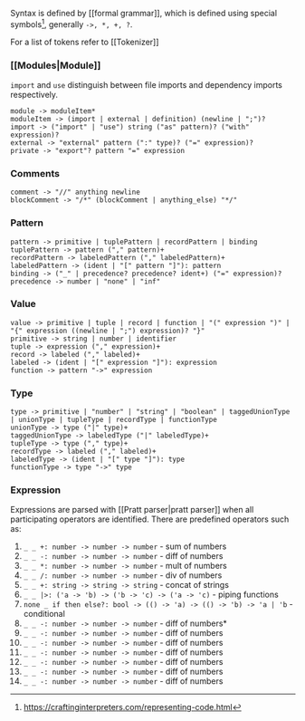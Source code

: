 Syntax is defined by [[formal grammar]], which is defined using special symbols[^1], generally `->, *, +, ?`.

For a list of tokens refer to [[Tokenizer]]

### [[Modules|Module]]

`import` and `use` distinguish between file imports and dependency imports respectively.

```
module -> moduleItem*
moduleItem -> (import | external | definition) (newline | ";")?
import -> ("import" | "use") string ("as" pattern)? ("with" expression)?
external -> "external" pattern (":" type)? ("=" expression)?
private -> "export"? pattern "=" expression
```

### Comments

```
comment -> "//" anything newline
blockComment -> "/*" (blockComment | anything_else) "*/"
```

### Pattern

```
pattern -> primitive | tuplePattern | recordPattern | binding
tuplePattern -> pattern ("," pattern)+
recordPattern -> labeledPattern ("," labeledPattern)+
labeledPattern -> (ident | "[" pattern "]"): pattern
binding -> ("_" | precedence? precedence? ident+) ("=" expression)?
precedence -> number | "none" | "inf"
```

### Value

```
value -> primitive | tuple | record | function | "(" expression ")" | "{" expression ((newline | ";") expression)? "}"
primitive -> string | number | identifier
tuple -> expression ("," expression)+
record -> labeled ("," labeled)+
labeled -> (ident | "[" expression "]"): expression
function -> pattern "->" expression
```

### Type

```
type -> primitive | "number" | "string" | "boolean" | taggedUnionType | unionType | tupleType | recordType | functionType
unionType -> type ("|" type)+
taggedUnionType -> labeledType ("|" labeledType)+
tupleType -> type ("," type)+
recordType -> labeled ("," labeled)+
labeledType -> (ident | "[" type "]"): type
functionType -> type "->" type
```

### Expression

Expressions are parsed with [[Pratt parser|pratt parser]] when all participating operators are identified. There are predefined operators such as:

1. `_ _ +: number -> number -> number` - sum of numbers
2. `_ _ -: number -> number -> number` - diff of numbers
3. `_ _ *: number -> number -> number` - mult of numbers
4. `_ _ /: number -> number -> number` - div of numbers
5. `_ _ +: string -> string -> string` - concat of strings
6. `_ _ |>: ('a -> 'b) -> ('b -> 'c) -> ('a -> 'c)` - piping functions
7. `none _ if then else?: bool -> (() -> 'a) -> (() -> 'b) -> 'a | 'b` - conditional
8. `_ _ -: number -> number -> number` - diff of numbers*
9. `_ _ -: number -> number -> number` - diff of numbers
10. `_ _ -: number -> number -> number` - diff of numbers
11. `_ _ -: number -> number -> number` - diff of numbers
12. `_ _ -: number -> number -> number` - diff of numbers
13. `_ _ -: number -> number -> number` - diff of numbers
14. `_ _ -: number -> number -> number` - diff of numbers

[^1]: https://craftinginterpreters.com/representing-code.html